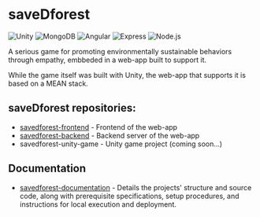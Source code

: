 # saveDforest
![Unity](https://img.shields.io/badge/-Unity-000000?style=flat&logo=unity&logoColor=white)
![MongoDB](https://img.shields.io/badge/-MongoDB-4DB33D?style=flat&logo=mongodb&logoColor=FFFFFF)
![Angular](https://img.shields.io/badge/Angular-DD0031?style=flat&logo=angular&logoColor=white) 
![Express](https://img.shields.io/badge/Express-000000?style=flat&logo=express&logoColor=white)
![Node.js](https://img.shields.io/badge/Node.js-339933?style=flat&logo=node.js&logoColor=white)


A serious game for promoting environmentally sustainable behaviors through empathy, embbeded in a web-app built to support it. 

While the game itself was built with Unity, the web-app that supports it is based on a MEAN stack.

## saveDforest repositories: 

- [savedforest-frontend](https://github.com/ricardosantosfc/savedforest-frontend-public) - Frontend of the web-app
- [savedforest-backend](https://github.com/ricardosantosfc/savedforest-backend-public) - Backend server of the web-app
- savedforest-unity-game - Unity game project (coming soon...)
  
## Documentation

- [savedforest-documentation](https://ricardosantosfc.github.io/savedforest-documentation/savedforest_documentation.pdf) - Details the projects' structure and source code, along with prerequisite specifications, setup procedures, and instructions for local execution and deployment.
